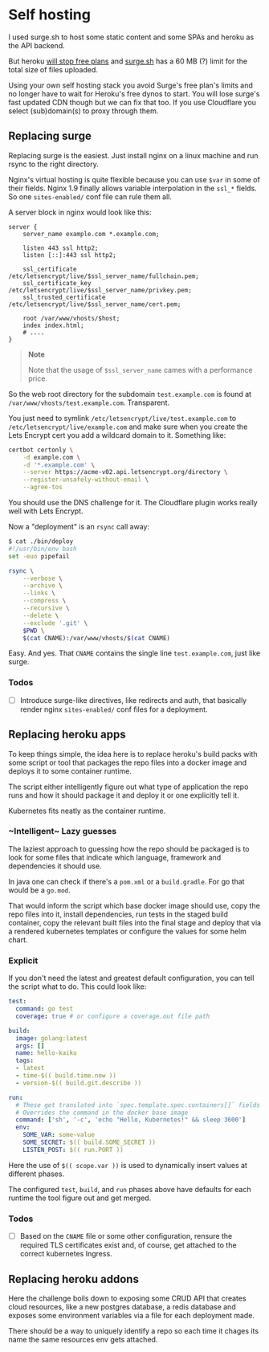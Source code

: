 <!-- hidden: false -->

# Self hosting

I used surge.sh to host some static content and some SPAs and heroku
as the API backend.

But heroku [will stop free plans](https://blog.heroku.com/next-chapter)
and [surge.sh](https://surge.sh) has a 60 MB (?) limit for the total
size of files uploaded.

Using your own self hosting stack you avoid Surge's free plan's limits
and no longer have to wait for Heroku's free dynos to start. You will
lose surge's fast updated CDN though but we can fix that too. If you
use Cloudflare you select (sub)domain(s) to proxy through them.


## Replacing surge


Replacing surge is the easiest. Just install nginx on a linux machine
and run rsync to the right directory.

Nginx's virtual hosting is quite flexible because you can use `$var`
in some of their fields. Nginx 1.9 finally allows variable
interpolation in the `ssl_*` fields. So one `sites-enabled/` conf file
can rule them all.

A server block in nginx would look like this:

```
server {
    server_name example.com *.example.com;

    listen 443 ssl http2;
    listen [::]:443 ssl http2;

    ssl_certificate          /etc/letsencrypt/live/$ssl_server_name/fullchain.pem;
    ssl_certificate_key      /etc/letsencrypt/live/$ssl_server_name/privkey.pem;
    ssl_trusted_certificate  /etc/letsencrypt/live/$ssl_server_name/cert.pem;

    root /var/www/vhosts/$host;
    index index.html;
    # ....
}
```

> **Note**
>
> Note that the usage of `$ssl_server_name` cames with a performance price.

So the web root directory for the subdomain `test.example.com` is
found at `/var/www/vhosts/test.example.com`. Transparent.

You just need to symlink `/etc/letsencrypt/live/test.example.com`
to `/etc/letsencrypt/live/example.com` and make sure when you create
the Lets Encrypt cert you add a wildcard domain to it. Something like:

```bash
certbot certonly \
    -d example.com \
    -d '*.example.com' \
    --server https://acme-v02.api.letsencrypt.org/directory \
    --register-unsafely-without-email \
    --agree-tos
```

You should use the DNS challenge for it. The Cloudflare plugin works
really well with Lets Encrypt.

Now a "deployment" is an `rsync` call away:

```bash
$ cat ./bin/deploy
#!/usr/bin/env bash
set -euo pipefail

rsync \
    --verbose \
    --archive \
    --links \
    --compress \
    --recursive \
    --delete \
    --exclude '.git' \
    $PWD \
    $(cat CNAME):/var/www/vhosts/$(cat CNAME)
```

Easy. And yes. That `CNAME` contains the single line `test.example.com`,
just like surge.


### Todos

- [ ] Introduce surge-like directives, like redirects and auth, that
      basically render nginx `sites-enabled/` conf files for a
      deployment.


## Replacing heroku apps

To keep things simple, the idea here is to replace heroku's build packs
with some script or tool that packages the repo files into a docker
image and deploys it to some container runtime.

The script either intelligently figure out what type of application the
repo runs and how it should package it and deploy it or one explicitly
tell it.

Kubernetes fits neatly as the container runtime.


### ~Intelligent~ Lazy guesses

The laziest approach to guessing how the repo should be packaged is to
look for some files that indicate which language, framework and
dependencies it should use.

In java one can check if there's a `pom.xml` or a `build.gradle`. For
go that would be a `go.mod`.

That would inform the script which base docker image should use, copy
the repo files into it, install dependencies, run tests in the staged
build container, copy the relevant built files into the final stage
and deploy that via a rendered kubernetes templates or configure the
values for some helm chart.


### Explicit

If you don't need the latest and greatest default configuration, you
can tell the script what to do. This could look like:

```yaml
test:
  command: go test
  coverage: true # or configure a coverage.out file path

build:
  image: golang:latest
  args: []
  name: hello-kaiku
  tags:
  - latest
  - time-$(( build.time.now ))
  - version-$(( build.git.describe ))

run:
  # These get translated into `spec.template.spec.containers[]` fields
  # Overrides the command in the docker base image
  command: ['sh', '-c', 'echo "Hello, Kubernetes!" && sleep 3600']
  env:
    SOME_VAR: some-value
    SOME_SECRET: $(( build.SOME_SECRET ))
    LISTEN_POST: $(( run.PORT ))
```

Here the use of `$(( scope.var ))` is used to dynamically insert values
at different phases.

The configured `test`, `build`, and `run` phases above have defaults
for each runtime the tool figure out and get merged.


### Todos

- [ ] Based on the `CNAME` file or some other configuration, rensure
      the required TLS certificates exist and, of course, get attached
      to the correct kubernetes Ingress.


## Replacing heroku addons

Here the challenge boils down to exposing some CRUD API that creates
cloud resources, like a new postgres database, a redis database and
exposes some environment variables via a file for each deployment made.

There should be a way to uniquely identify a repo so each time it
chages its name the same resources env gets attached.
